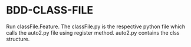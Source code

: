 # BDD-CLASS-FILE
Run classFile.Feature.
The classFile.py is the respective python file which calls the auto2.py file using register method.
auto2.py contains the clss structure.
